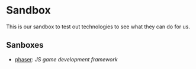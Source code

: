 # Sandbox

This is our sandbox to test out technologies to see what they can do for us.

## Sanboxes
- [phaser](phaser): _JS game development framework_